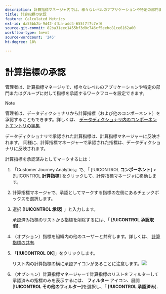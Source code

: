 ```yaml
---
description: 計算指標マネージャ内では、様々なレベルのアプリケーションや特定の部門またはグループに対応した指標の承認を含むワークフローを設定できます。
title: 計算指標の承認
feature: Calculated Metrics
exl-id: da55bb2b-9d42-4fba-add4-655f7f7c7ef6
source-git-commit: 82ba31eec1455bf3d0c746cf5eebc81ce6162a00
workflow-type: tm+mt
source-wordcount: '245'
ht-degree: 18%

---
```


# 計算指標の承認

管理者は、計算指標マネージャで、様々なレベルのアプリケーションや特定の部門またはグループに対して指標を承認するワークフローを設定できます。

>[!NOTE]
>
>管理者は、データディクショナリから計算指標（および他のコンポーネント）を承認することもできます。詳しくは、 [データディクショナリ内のコンポーネントエントリの編集](/help/components/data-dictionary/edit-entries-data-dictionary.md).
>
>データディクショナリで承認された計算指標は、計算指標マネージャーに反映されます。 同様に、計算指標マネージャーで承認された指標は、データディクショナリに反映されます。

計算指標を承認済みとしてマークするには：

1. 「Customer Journey Analytics」で、「 [!UICONTROL **コンポーネント**] > [!UICONTROL **計算指標**] をクリックして、計算指標マネージャに移動します。

1. 計算指標マネージャで、承認としてマークする指標の左側にあるチェックボックスを選択します。

1. 選択 **[!UICONTROL 承認]** 」と入力します。

   承認済み指標のリストから指標を削除するには、「 **[!UICONTROL 承認取消]**.

1. （オプション）指標を組織内の他のユーザーと共有します。詳しくは、 [計算指標の共有](/help/components/calc-metrics/cm-workflow/cm-sharing.md).

1. 「**[!UICONTROL OK]**」をクリックします。

   リスト内の計算指標の横に承認アイコンがあることに注意します。![](https://spectrum.adobe.com/static/icons/workflow_18/Smock_CheckmarkCircle_18_N.svg)

1. （オプション）計算指標マネージャーで計算指標のリストをフィルターして承認済みの指標のみを表示するには、 **フィルター** アイコン、展開 **[!UICONTROL その他のフィルター]**&#x200B;を選択し、「 **[!UICONTROL 承認済み]**.
